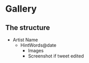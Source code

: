 # Gallery

## The structure
- Artist Name
  - HintWords@date
    - Images
    - Screenshot if tweet edited
